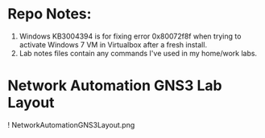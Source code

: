 # Repo Notes:
1. Windows KB3004394 is for fixing error 0x80072f8f when trying to activate Windows 7 VM in Virtualbox after a fresh install.
2. Lab notes files contain any commands I've used in my home/work labs.

# Network Automation GNS3 Lab Layout
! NetworkAutomationGNS3Layout.png
